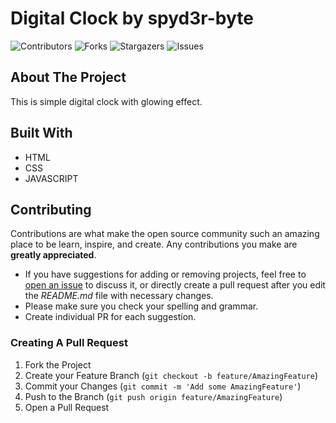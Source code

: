 # Digital Clock by spyd3r-byte

![Contributors](https://img.shields.io/github/contributors/spyd3r-byte/Digital_Clock?color=dark-green) ![Forks](https://img.shields.io/github/forks/spyd3r-byte/Digital_Clock?style=social) ![Stargazers](https://img.shields.io/github/stars/spyd3r-byte/Digital_Clock?style=social) ![Issues](https://img.shields.io/github/issues/spyd3r-byte/Digital_Clock) 


## About The Project

This is simple digital clock with glowing effect.

## Built With
- HTML
- CSS
- JAVASCRIPT

## Contributing

Contributions are what make the open source community such an amazing place to be learn, inspire, and create. Any contributions you make are **greatly appreciated**.
* If you have suggestions for adding or removing projects, feel free to [open an issue](https://github.com/ZOandasan/Gamehub/issues/new) to discuss it, or directly create a pull request after you edit the *README.md* file with necessary changes.
* Please make sure you check your spelling and grammar.
* Create individual PR for each suggestion.

### Creating A Pull Request

1. Fork the Project
2. Create your Feature Branch (`git checkout -b feature/AmazingFeature`)
3. Commit your Changes (`git commit -m 'Add some AmazingFeature'`)
4. Push to the Branch (`git push origin feature/AmazingFeature`)
5. Open a Pull Request
